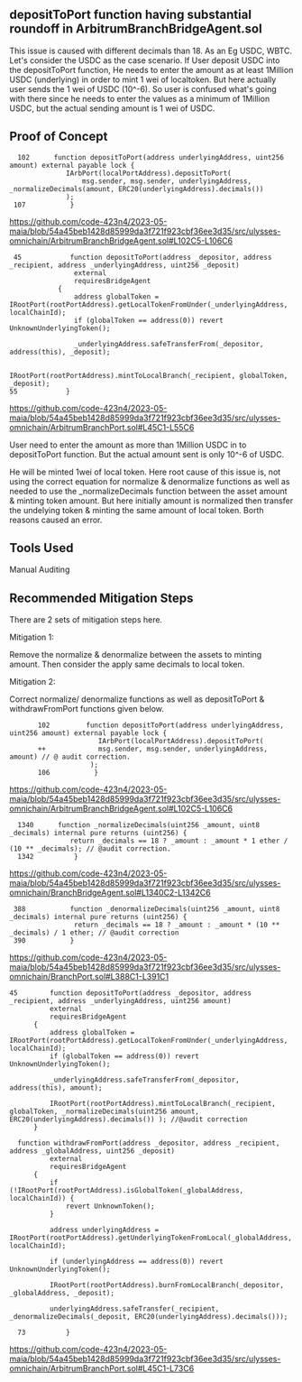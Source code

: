 ## depositToPort function having substantial roundoff in ArbitrumBranchBridgeAgent.sol 
This issue is caused with different decimals than 18. As an Eg USDC, WBTC. Let's consider the USDC as the case scenario. If User
deposit USDC into the depositToPort function, He needs to enter the amount as at least 1Million USDC (underlying) in order to mint
1 wei of localtoken.  But here actually user sends the 1 wei of USDC (10^-6). So user is confused what's going with there since he
needs to enter the values as a minimum of 1Million USDC, but the actual sending amount is 1 wei of USDC. 

## Proof of Concept

      102      function depositToPort(address underlyingAddress, uint256 amount) external payable lock {
                  IArbPort(localPortAddress).depositToPort(
                      msg.sender, msg.sender, underlyingAddress, _normalizeDecimals(amount, ERC20(underlyingAddress).decimals())
                  );
     107           }

https://github.com/code-423n4/2023-05-maia/blob/54a45beb1428d85999da3f721f923cbf36ee3d35/src/ulysses-omnichain/ArbitrumBranchBridgeAgent.sol#L102C5-L106C6


     45            function depositToPort(address _depositor, address _recipient, address _underlyingAddress, uint256 _deposit)
                    external
                    requiresBridgeAgent
                {
                    address globalToken = IRootPort(rootPortAddress).getLocalTokenFromUnder(_underlyingAddress, localChainId);
                    if (globalToken == address(0)) revert UnknownUnderlyingToken();
            
                    _underlyingAddress.safeTransferFrom(_depositor, address(this), _deposit);
            
                    IRootPort(rootPortAddress).mintToLocalBranch(_recipient, globalToken, _deposit);
    55            }      

https://github.com/code-423n4/2023-05-maia/blob/54a45beb1428d85999da3f721f923cbf36ee3d35/src/ulysses-omnichain/ArbitrumBranchPort.sol#L45C1-L55C6

User need to enter the amount as more than 1Million USDC in to depositToPort function. 
But the actual amount sent is only 10^-6 of USDC.

He will be minted 1wei of local token. Here root cause of this issue is, not using the correct equation for normalize &
denormalize functions as well as needed to use  the _normalizeDecimals function between the asset amount & minting token amount.
But here initially amount is normalized then transfer the undelying token & minting the same amount of local token. Borth reasons
caused an error.

## Tools Used
Manual Auditing

## Recommended Mitigation Steps

There are 2 sets of mitigation steps here.

Mitigation 1: 

Remove the normalize & denormalize between the assets to minting amount. Then consider the apply same decimals to local token.

Mitigation 2:

Correct normalize/ denormalize functions as well as depositToPort & withdrawFromPort functions given below. 

           102         function depositToPort(address underlyingAddress, uint256 amount) external payable lock {
                          IArbPort(localPortAddress).depositToPort(
           ++             msg.sender, msg.sender, underlyingAddress, amount) // @ audit correction. 
                        );
           106           }

https://github.com/code-423n4/2023-05-maia/blob/54a45beb1428d85999da3f721f923cbf36ee3d35/src/ulysses-omnichain/ArbitrumBranchBridgeAgent.sol#L102C5-L106C6



      1340      function _normalizeDecimals(uint256 _amount, uint8 _decimals) internal pure returns (uint256) {
                   return _decimals == 18 ? _amount : _amount * 1 ether / (10 ** _decimals); // @audit correction.
      1342          }
      
https://github.com/code-423n4/2023-05-maia/blob/54a45beb1428d85999da3f721f923cbf36ee3d35/src/ulysses-omnichain/BranchBridgeAgent.sol#L1340C2-L1342C6      
      
     388           function _denormalizeDecimals(uint256 _amount, uint8 _decimals) internal pure returns (uint256) {
                    return _decimals == 18 ? _amount : _amount * (10 ** _decimals) / 1 ether; // @audit correction
     390           }

https://github.com/code-423n4/2023-05-maia/blob/54a45beb1428d85999da3f721f923cbf36ee3d35/src/ulysses-omnichain/BranchPort.sol#L388C1-L391C1          
      

      
    45        function depositToPort(address _depositor, address _recipient, address _underlyingAddress, uint256 amount)
              external
              requiresBridgeAgent
          {
              address globalToken = IRootPort(rootPortAddress).getLocalTokenFromUnder(_underlyingAddress, localChainId);
              if (globalToken == address(0)) revert UnknownUnderlyingToken();
      
              _underlyingAddress.safeTransferFrom(_depositor, address(this), amount);
      
              IRootPort(rootPortAddress).mintToLocalBranch(_recipient, globalToken, _normalizeDecimals(uint256 amount, ERC20(underlyingAddress).decimals()) ); //@audit correction
          }
      
      function withdrawFromPort(address _depositor, address _recipient, address _globalAddress, uint256 _deposit)
              external
              requiresBridgeAgent
          {
              if (!IRootPort(rootPortAddress).isGlobalToken(_globalAddress, localChainId)) {
                  revert UnknownToken();
              }
      
              address underlyingAddress = IRootPort(rootPortAddress).getUnderlyingTokenFromLocal(_globalAddress, localChainId);
      
              if (underlyingAddress == address(0)) revert UnknownUnderlyingToken();
      
              IRootPort(rootPortAddress).burnFromLocalBranch(_depositor, _globalAddress, _deposit);
      
              underlyingAddress.safeTransfer(_recipient, _denormalizeDecimals(_deposit, ERC20(underlyingAddress).decimals()));
             
      73          }

https://github.com/code-423n4/2023-05-maia/blob/54a45beb1428d85999da3f721f923cbf36ee3d35/src/ulysses-omnichain/ArbitrumBranchPort.sol#L45C1-L73C6














     







